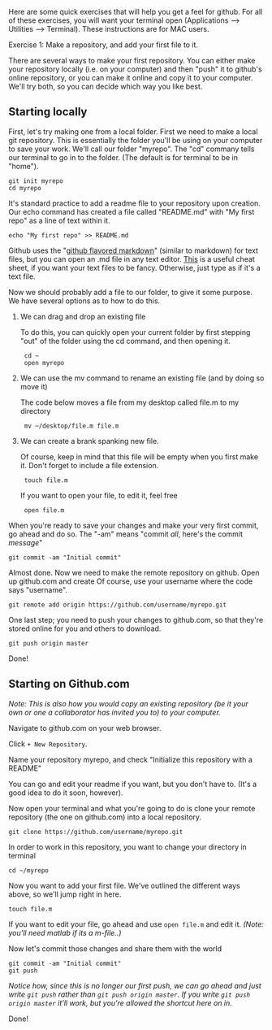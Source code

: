 Here are some quick exercises that will help you get a feel for github.  For all of these exercises, you will want your terminal open (Applications --> Utilities --> Terminal).  These instructions are for MAC users.

Exercise 1: Make a repository, and add your first file to it.

There are several ways to make your first repository.  You can either make your repository locally (i.e. on your computer) and then "push" it to github's online repository, or you can make it online and copy it to your computer.  We'll try both, so you can decide which way you like best.

## Starting locally

First, let's try making one from a local folder.  First we need to make a local git repository.  This is essentially the folder you'll be using on your computer to save your work.  We'll call our folder "myrepo".  The "cd" commany tells our terminal to go in to the folder.  (The default is for terminal to be in "home").
```
git init myrepo
cd myrepo
```
It's standard practice to add a readme file to your repository upon creation.  Our echo command has created a file called "README.md" with "My first repo" as a line of text within it.
```
echo "My first repo" >> README.md
```
Github uses the "[github flavored markdown](https://github.github.com/github-flavored-markdown/)" (similar to markdown) for text files, but you can open an .md file in any text editor.  [This](https://github.com/adam-p/markdown-here/wiki/Markdown-Cheatsheet) is a useful cheat sheet, if you want your text files to be fancy.  Otherwise, just type as if it's a text file.

Now we should probably add a file to our folder, to give it some purpose.  We have several options as to how to do this.

1. We can drag and drop an existing file

   To do this, you can quickly open your current folder by first stepping "out" of the folder using the cd command, and then opening it.
   
        cd ~
        open myrepo
       
2. We can use the mv command to rename an existing file (and by doing so move it)

   The code below moves a file from my desktop called file.m to my directory
   
        mv ~/desktop/file.m file.m
        
3. We can create a brank spanking new file.

   Of course, keep in mind that this file will be empty when you first make it.  Don't forget to include a file extension.
   
        touch file.m

   If you want to open your file, to edit it, feel free
   
        open file.m


When you're ready to save your changes and make your very first commit, go ahead and do so.  The "-am" means "commit _all_, here's the commit _message_"

```
git commit -am "Initial commit"
```

Almost done.  Now we need to make the remote repository on github.  Open up github.com and create Of course, use your username where the code says "username".

```
git remote add origin https://github.com/username/myrepo.git
```
One last step; you need to push your changes to github.com, so that they're stored online for you and others to download.

```
git push origin master
```

Done!

## Starting on Github.com
_Note: This is also how you would copy an existing repository (be it your own or one a collaborator has invited you to) to your computer._

Navigate to github.com on your web browser.

Click `+ New Repository`.

Name your repository myrepo, and check "Initialize this repository with a README"

You can go and edit your readme if you want, but you don't have to.  (It's a good idea to do it soon, however).

Now open your terminal and what you're going to do is clone your remote repository (the one on github.com) into a local repository.

```
git clone https://github.com/username/myrepo.git
```
In order to work in this repository, you want to change your directory in terminal
```
cd ~/myrepo
```

Now you want to add your first file. We've outlined the different ways above, so we'll jump right in here.

```
touch file.m
```

If you want to edit your file, go ahead and use `open file.m` and edit it.  *(Note: you'll need matlab if its a m-file..)*

Now let's commit those changes and share them with the world

```
git commit -am "Initial commit"
git push
```
*Notice how, since this is no longer our first push, we can go ahead and just write `git push` rather than `git push origin master`.  If you write `git push origin master` it'll work, but you're allowed the shortcut here on in.*

Done!

